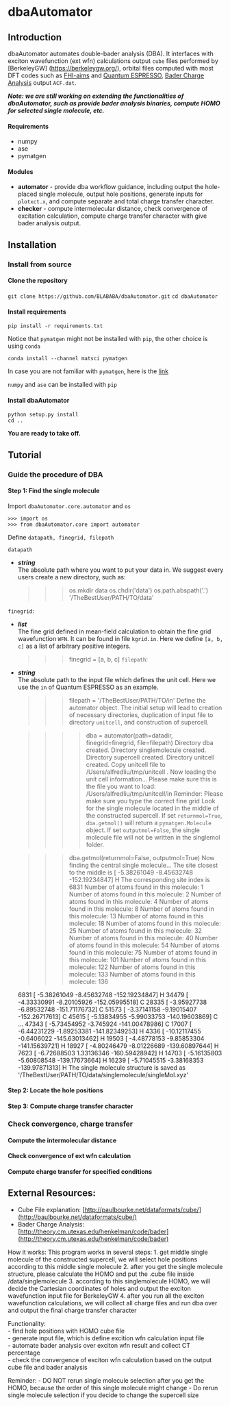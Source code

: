 # dbaAutomator
## Introduction

dbaAutomator automates double-bader analysis (DBA). It interfaces with exciton wavefunction (ext wfn) calculations output `cube` files performed by [BerkeleyGW]
(https://berkeleygw.org/), orbital files computed with most DFT codes such as [FHI-aims](https://aimsclub.fhi-berlin.mpg.de/) and [Quantum ESPRESSO](https://www.quantum-espresso.org/), [Bader Charge Analysis](http://theory.cm.utexas.edu/henkelman/code/bader/) output `ACF.dat`.

**_Note: we are still working on extending the functionalities of dbaAutomator, such as provide bader analysis binaries, compute HOMO for selected single molecule, etc._**

#### Requirements
  * numpy
  * ase
  * pymatgen  

#### Modules
  * **automator** - provide dba workflow guidance, including output the hole-placed single molecule, output hole positions, generate inputs for `plotxct.x`, and compute separate and total charge transfer character.
  * **checker** - compute intermolecular distance, check convergence of excitation calculation, compute charge transfer character with give bader analysis output.

## Installation

### Install from source

#### Clone the repository
`git clone https://github.com/BLABABA/dbaAutomator.git`
`cd dbaAutomator`

#### Install requirements
`pip install -r requirements.txt`  
  
Notice that `pymatgen` might not be installed with `pip`, the other choice is using `conda`  

`conda install --channel matsci pymatgen`  
  
In case you are not familiar with `pymatgen`, here is the [link](https://pymatgen.org/)

`numpy` and `ase` can be installed with `pip`

#### Install dbaAutomator
`python setup.py install`  
`cd ..`  
  
**You are ready to take off.**

## Tutorial

### Guide the procedure of DBA

#### Step 1: Find the single molecule
Import `dbaAutomator.core.automator` and `os`  

    >>> import os
    >>> from dbaAutomator.core import automator

Define `datapath, finegrid, filepath`  

`datapath`  
  - **_string_**  
The absolute path where you want to put your data in. We suggest every users create a new directory, such as:  

    >>> os.mkdir data
    >>> os.chdir('data')
    >>> os.path.abspath('.')
    '/TheBestUser/PATH/TO/data'

`finegrid`:   
  - **_list_**  
The fine grid defined in mean-field calculation to obtain the fine grid wavefunction `WFN`. It can be found in file `kgrid.in`. Here we define `[a, b, c]` as a list of arbitrary positive integers.

    >>> finegrid = [a, b, c]
`filepath`:  
  - **_string_**  
  The absolute path to the input file which defines the unit cell. Here we use the `in` of Quantum ESPRESSO as an example.

    >>> filepath = '/TheBestUser/PATH/TO/in'
Define the automator object. The initial setup will lead to creation of necessary directories, duplication of input file to directory `unitcell`, and construction of supercell. 

    >>>> dba = automator(path=datadir, finegrid=finegrid, file=filepath)
    Directory dba created.
    Directory singlemolecule created.
    Directory supercell created.
    Directory unitcell created.
    Copy unitcell file to /Users/alfredliu/tmp/unitcell .
    Now loading the unit cell information...
    Please make sure this is the file you want to load: /Users/alfredliu/tmp/unitcell/in
    Reminder: Please make sure you type the correct fine grid
Look for the single molecule located in the middle of the constructed supercell. If set `returnmol=True`, `dba.getmol()` will return a `pymatgen.Molecule` object. If set `outputmol=False`, the single molecule file will not be written in the singlemol folder. 

    >>> dba.getmol(returnmol=False, outputmol=True)
    Now finding the central single molecule...
    The site closest to the middle is [  -5.38261049   -8.45632748 -152.19234847] H
    The corresponding site index is 6831
    Number of atoms found in this molecule: 1
    Number of atoms found in this molecule: 2
    Number of atoms found in this molecule: 4
    Number of atoms found in this molecule: 8
    Number of atoms found in this molecule: 13
    Number of atoms found in this molecule: 18
    Number of atoms found in this molecule: 25
    Number of atoms found in this molecule: 32
    Number of atoms found in this molecule: 40
    Number of atoms found in this molecule: 54
    Number of atoms found in this molecule: 75
    Number of atoms found in this molecule: 101
    Number of atoms found in this molecule: 122
    Number of atoms found in this molecule: 133
    Number of atoms found in this molecule: 136
    
    6831 [  -5.38261049   -8.45632748 -152.19234847] H
    34479 [  -4.33330991   -8.20105926 -152.05995518] C
    28335 [  -3.95927738   -6.89532748 -151.71176732] C
    51573 [  -3.37141158   -9.19015407 -152.26717613] C
    45615 [  -5.13834955   -5.99033753 -140.19603869] C
    ...
    47343 [  -5.73454952   -3.745924   -141.00478986] C
    17007 [  -6.44231229   -1.89253381 -141.82349253] H
    4336 [ -10.12117455   -0.6406022  -145.63013462] H
    19503 [  -4.48778153   -9.85853304 -141.15639721] H
    18927 [  -4.80246479   -8.01226689 -139.60897644] H
    7623 [  -6.72688503    1.33136346 -160.59428942] H
    14703 [  -5.16135803   -5.60808548 -139.17673664] H
    16239 [  -5.71045515   -3.38168353 -139.97871313] H
    The single molecule structure is saved as '/TheBestUser/PATH/TO/data/singlemolecule/singleMol.xyz'

#### Step 2: Locate the hole positions

#### Step 3: Compute charge transfer character

### Check convergence, charge transfer

#### Compute the intermolecular distance

#### Check convergence of ext wfn calculation

#### Compute charge transfer for specified conditions

## External Resources:  
  * Cube File explanation: [http://paulbourke.net/dataformats/cube/](http://paulbourke.net/dataformats/cube/)
  * Bader Charge Analysis: [http://theory.cm.utexas.edu/henkelman/code/bader](http://theory.cm.utexas.edu/henkelman/code/bader)


How it works:
    This program works in several steps:
    1. get middle single molecule of the constructed supercell, we will select
    hole positions according to this middle single molecule
    2. after you get the single molecule structure, please calculate the HOMO
    and put the .cube file inside /data/singlemolecule
    3. according to this singlemolecule HOMO, we will decide the Cartesian coordinates of holes and output the exciton wavefunction input file for BerkeleyGW
    4. after you run all the exciton wavefunction calculations, we will collect
    all charge files and run dba over and output the final charge transfer character

Functionality:  
    - find hole positions with HOMO cube file  
    - generate input file, which is define excition wfn calculation input file  
    - automate bader analysis over exciton wfn result and collect CT percentage  
    - check the convergence of exciton wfn calculation based on the output cube file and bader analysis

Reminder:
    - DO NOT rerun single molecule selection after you get the HOMO,
    because the order of this single molecule might change
    - Do rerun single molecule selection if you decide to change the
    supercell size
